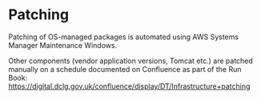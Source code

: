 # Patching

Patching of OS-managed packages is automated using AWS Systems Manager Maintenance Windows.

Other components (vendor application versions, Tomcat etc.) are patched manually on a schedule documented on Confluence as part of the Run Book: <https://digital.dclg.gov.uk/confluence/display/DT/Infrastructure+patching>
